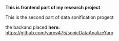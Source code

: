 **This is frontend part of my research project**



This is the second part of data sonification progect



the backand placed **here:**
https://github.com/yarov475/sonicDataAnalizeYaro